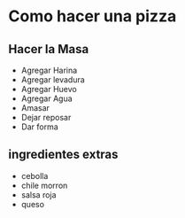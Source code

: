 # Como hacer una pizza 

## Hacer la Masa
- Agregar Harina 
- Agregar levadura
- Agregar Huevo
- Agregar Agua
- Amasar 
- Dejar reposar 
- Dar forma

## ingredientes extras
- cebolla 
- chile morron
- salsa roja
- queso 






